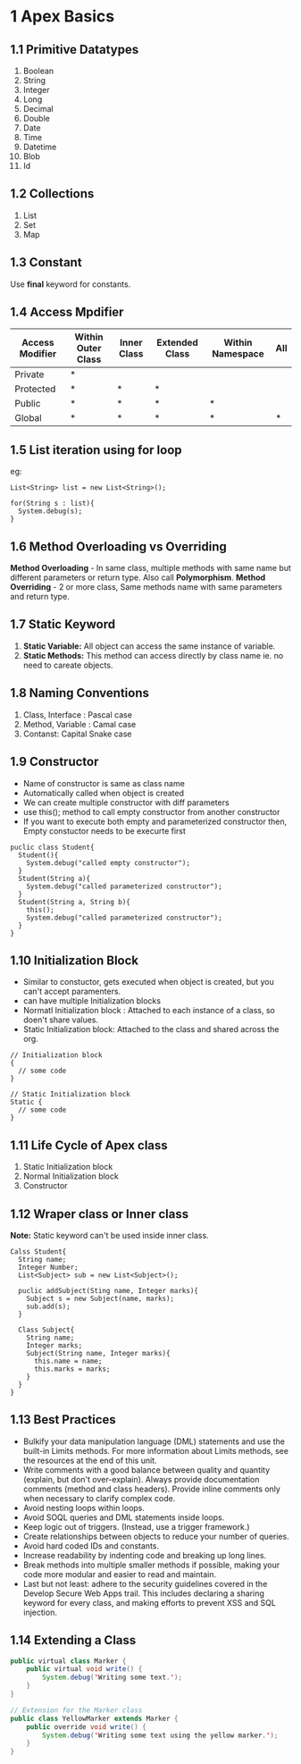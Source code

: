 # 1 Apex Basics

## 1.1 Primitive Datatypes

1. Boolean
2. String
3. Integer
4. Long
5. Decimal
6. Double
7. Date
8. Time
9. Datetime
10. Blob
11. Id

## 1.2 Collections

1. List
2. Set
3. Map

## 1.3 Constant

Use **final** keyword for constants.

## 1.4 Access Mpdifier

| Access Modifier | Within Outer Class | Inner Class | Extended Class | Within Namespace| All |
|-----------------|--------------------|-------------|----------------|-----------------|-----|
|Private          | * | | | | |
|Protected        | * | * | * | | |
|Public           | * | * | * | * | |
|Global           | * | * | * | * | * |

## 1.5 List iteration using for loop

eg:

```
List<String> list = new List<String>();

for(String s : list){
  System.debug(s);
}
```

## 1.6 Method Overloading vs Overriding

**Method Overloading** - In same class, multiple methods with same name but different parameters or return type. Also call **Polymorphism**.
**Method Overriding** - 2 or more class, Same methods name with same parameters and return type.

## 1.7 Static Keyword

1. **Static Variable:**  All object can access the same instance of variable.
2. **Static Methods:** This method can access directly by class name ie. no need to careate objects.

## 1.8 Naming Conventions

1. Class, Interface : Pascal case
2. Method, Variable : Camal case
3. Contanst: Capital Snake case

## 1.9 Constructor

- Name of constructor is same as class name
- Automatically called when object is created
- We can create multiple constructor with diff parameters
- use this(); method to call empty constructor from another constructor
- If you want to execute both empty and parameterized constructor then, Empty constuctor needs to be execurte first

```
puclic class Student{
  Student(){
    System.debug("called empty constructor");
  }
  Student(String a){
    System.debug("called parameterized constructor");
  }
  Student(String a, String b){
    this();
    System.debug("called parameterized constructor");
  }
}
```

## 1.10 Initialization Block

- Similar to constuctor, gets executed when object is created, but you can't accept paramenters.
- can have multiple Initialization blocks
- Normatl Initialization block : Attached to each instance of a class, so doen't share values.
- Static Initialization block: Attached to the class and shared across the org.

```
// Initialization block
{
  // some code 
}

// Static Initialization block
Static {
  // some code 
}
```

## 1.11 Life Cycle of Apex class

1. Static Initialization block
2. Normal Initialization block
3. Constructor

## 1.12 Wraper class or Inner class

**Note:** Static keyword can't be used inside inner class.

```
Calss Student{
  String name;
  Integer Number;
  List<Subject> sub = new List<Subject>();

  puclic addSubject(Sting name, Integer marks){
    Subject s = new Subject(name, marks);
    sub.add(s);
  }

  Class Subject{
    String name;
    Integer marks;
    Subject(String name, Integer marks){
      this.name = name;
      this.marks = marks;
    }
  }
}
```
## 1.13 Best Practices

- Bulkify your data manipulation language (DML) statements and use the built-in Limits methods. For more information about Limits methods, see the resources at the end of this unit.
- Write comments with a good balance between quality and quantity (explain, but don't over-explain). Always provide documentation comments (method and class headers). Provide inline comments only when necessary to clarify complex code.
- Avoid nesting loops within loops.
- Avoid SOQL queries and DML statements inside loops.
- Keep logic out of triggers. (Instead, use a trigger framework.)
- Create relationships between objects to reduce your number of queries.
- Avoid hard coded IDs and constants.
- Increase readability by indenting code and breaking up long lines.
- Break methods into multiple smaller methods if possible, making your code more modular and easier to read and maintain.
- Last but not least: adhere to the security guidelines covered in the Develop Secure Web Apps trail. This includes declaring a sharing keyword for every class, and making efforts to prevent XSS and SQL injection.

## 1.14 Extending a Class

``` java
public virtual class Marker {
    public virtual void write() {
        System.debug('Writing some text.');
    }
}
```

``` java
// Extension for the Marker class
public class YellowMarker extends Marker {
    public override void write() {
        System.debug('Writing some text using the yellow marker.');
    } 
}
```